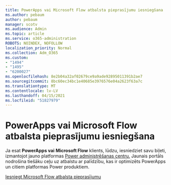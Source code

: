 ```yaml
---
title: PowerApps vai Microsoft Flow atbalsta pieprasījumu iesniegšana
ms.author: pebaum
author: pebaum
manager: scotv
ms.audience: Admin
ms.topic: article
ms.service: o365-administration
ROBOTS: NOINDEX, NOFOLLOW
localization_priority: Normal
ms.collection: Adm_O365
ms.custom:
- "1494"
- "1495"
- "6200027"
ms.openlocfilehash: 8e2b04a32af02679ce9a9ade92895011391b2ae7
ms.sourcegitcommit: 8bc60ec34bc1e40685e3976576e04a2623f63a7c
ms.translationtype: MT
ms.contentlocale: lv-LV
ms.lasthandoff: 04/15/2021
ms.locfileid: "51827979"
---
```

# <a name="submit-powerapps-or-microsoft-flow-support-requests"></a>PowerApps vai Microsoft Flow atbalsta pieprasījumu iesniegšana

Ja esat **PowerApps vai** **Microsoft Flow** klients, lūdzu, iesniedziet savu biļeti, izmantojot jauno platformas [Power administrēšanas centru.](https://admin.powerplatform.microsoft.com/support?newTicket&product=15819) Jaunais portāls nodrošina tiešāku ceļu uz atbalstu ar palīdzību, kas ir optimizēts PowerApps un citiem platformas Power produktiem.

[Iesniegt Microsoft Flow atbalsta pieprasījumu](https://admin.powerplatform.microsoft.com/support?newTicket&product=Flow)